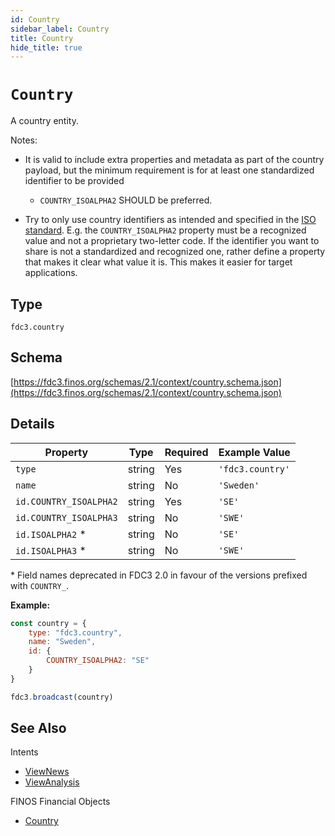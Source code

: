 ```yaml
---
id: Country
sidebar_label: Country
title: Country
hide_title: true
---
```

# `Country`

A country entity.

Notes:

- It is valid to include extra properties and metadata as part of the country payload, but the minimum requirement
is for at least one standardized identifier to be provided
  - `COUNTRY_ISOALPHA2` SHOULD be preferred.

- Try to only use country identifiers as intended and specified in the [ISO standard](https://en.wikipedia.org/wiki/ISO_3166-1). E.g. the `COUNTRY_ISOALPHA2` property must be a recognized value and not a proprietary two-letter code. If the identifier you want to share is not a standardized and recognized one, rather define a property that makes it clear what value it is. This makes it easier for target applications.

## Type

`fdc3.country`

## Schema

[https://fdc3.finos.org/schemas/2.1/context/country.schema.json](https://fdc3.finos.org/schemas/2.1/context/country.schema.json)


## Details

| Property                 | Type    | Required | Example Value        |
|--------------------------|---------|----------|----------------------|
| `type`                   | string  | Yes      | `'fdc3.country'`     |
| `name`                   | string  | No       | `'Sweden'`           |
| `id.COUNTRY_ISOALPHA2`   | string  | Yes      | `'SE'`               |
| `id.COUNTRY_ISOALPHA3`   | string  | No       | `'SWE'`              |
| `id.ISOALPHA2` *         | string  | No       | `'SE'`               |
| `id.ISOALPHA3` *         | string  | No       | `'SWE'`              |

\* Field names deprecated in FDC3 2.0 in favour of the versions prefixed with `COUNTRY_`.

**Example:**

```js
const country = {
    type: "fdc3.country",
    name: "Sweden",
    id: {
        COUNTRY_ISOALPHA2: "SE"
    }
}

fdc3.broadcast(country)
```

## See Also

Intents

- [ViewNews](../../intents/ref/ViewNews)
- [ViewAnalysis](../../intents/ref/ViewAnalysis)

FINOS Financial Objects

- [Country](https://fo.finos.org/docs/objects/country)
